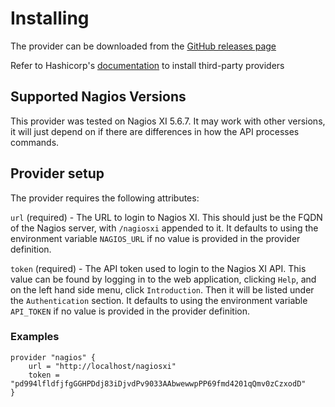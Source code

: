 # Installing

The provider can be downloaded from the [GitHub releases page](https://github.com/devopsdunkin/terraform-provider-nagios/releases)

Refer to Hashicorp's [documentation](https://www.terraform.io/docs/configuration/providers.html#third-party-plugins) to install third-party providers

## Supported Nagios Versions

This provider was tested on Nagios XI 5.6.7. It may work with other versions, it will just depend on if there are differences in how the API processes commands.

## Provider setup

The provider requires the following attributes:

`url` (required) - The URL to login to Nagios XI. This should just be the FQDN of the Nagios server, with `/nagiosxi` appended to it. It defaults to using the environment variable `NAGIOS_URL` if no value is provided in the provider definition.

`token` (required) - The API token used to login to the Nagios XI API. This value can be found by logging in to the web application, clicking `Help`, and on the left hand side menu, click `Introduction`. Then it will be listed under the `Authentication` section. It defaults to using the environment variable `API_TOKEN` if no value is provided in the provider definition.

### Examples

```hcl
provider "nagios" {
    url = "http://localhost/nagiosxi"
    token = "pd994lfldfjfgGGHPDdj83iDjvdPv9033AAbwewwpPP69fmd4201qQmv0zCzxodD"
}
```